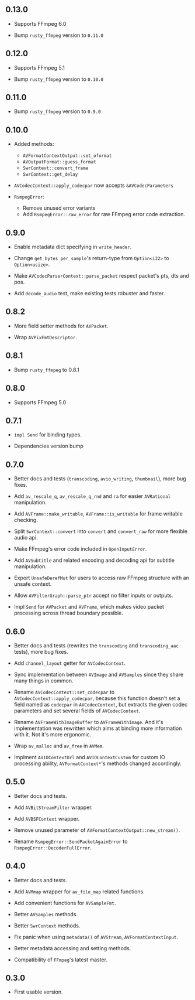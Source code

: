 ## 0.13.0

- Supports FFmpeg 6.0

- Bump `rusty_ffmpeg` version to `0.11.0`

## 0.12.0

- Supports FFmpeg 5.1

- Bump `rusty_ffmpeg` version to `0.10.0`

## 0.11.0

- Bump `rusty_ffmpeg` version to `0.9.0`

## 0.10.0

- Added methods:
    - `AVFormatContextOutput::set_oformat`
    - `AVOutputFormat::guess_format`
    - `SwrContext::convert_frame`
    - `SwrContext::get_delay`

- `AVCodecContext::apply_codecpar` now accepts `&AVCodecParameters`

- `RsmpegError`:
    - Remove unused error variants
    - Add `RsmpegError::raw_error` for raw FFmpeg error code extraction.

## 0.9.0

- Enable metadata dict specifying in `write_header`.

- Change `get_bytes_per_sample`'s return-type from `Option<i32>` to `Option<usize>`.

- Make `AVCodecParserContext::parse_packet` respect packet's pts, dts and pos.

- Add `decode_audio` test, make existing tests robuster and faster.


## 0.8.2

- More field setter methods for `AVPacket`.

- Wrap `AVPixFmtDescriptor`.

## 0.8.1

- Bump `rusty_ffmpeg` to 0.8.1

## 0.8.0

- Supports FFmpeg 5.0

## 0.7.1

- `impl Send` for binding types.

- Dependencies version bump

## 0.7.0

- Better docs and tests (`transcoding`, `avio_writing`, `thumbnail`), more bug fixes.

- Add `av_rescale_q`, `av_rescale_q_rnd` and `ra` for easier `AVRational` manipulation.

- Add `AVFrame::make_writable`, `AVFrame::is_writable` for frame writable checking.

- Split `SwrContext::convert` into `convert` and `convert_raw` for more flexible audio api.

- Make FFmpeg's error code included in `OpenInputError`.

- Add `AVSubtitle` and related encoding and decoding api for subtitle manipulation.

- Export `UnsafeDerefMut` for users to access raw FFmpeg structure with an unsafe context.

- Allow `AVFilterGraph::parse_ptr` accept no filter inputs or outputs.

- Impl `Send` for `AVPacket` and `AVFrame`, which makes video packet processing across thread boundary possible.

## 0.6.0

- Better docs and tests (rewrites the `transcoding` and `transcoding_aac` tests), more bug fixes.

- Add `channel_layout` getter for `AVCodecContext`.

- Sync implementation between `AVImage` and `AVSamples` since they share many things in common.

- Rename `AVCodecContext::set_codecpar` to `AVCodecContext::apply_codecpar`, because this function doesn't set a field named as `codecpar` in `AVCodecContext`, but extracts the given codec parameters and set several fields of `AVCodecContext`.

- Rename `AVFrameWithImageBuffer` to `AVFrameWithImage`. And it's implementation was rewritten which aims at binding more information with it. Not it's more ergonomic.

- Wrap `av_malloc` and `av_free` in `AVMem`.

- Implment `AVIOContextUrl` and `AVIOContextCustom` for custom IO processing ability, `AVFormatContext*`'s methods changed accordingly.

## 0.5.0

- Better docs and tests.

- Add `AVBitStreamFilter` wrapper.

- Add `AVBSFContext` wrapper.

- Remove unused parameter of `AVFormatContextOutput::new_stream()`.

- Rename `RsmpegError::SendPacketAgainError` to `RsmpegError::DecoderFullError`.

## 0.4.0

- Better docs and tests.

- Add `AVMmap` wrapper for `av_file_map` related functions.

- Add convenient functions for `AVSampleFmt`.

- Better `AVSamples` methods.

- Better `SwrContext` methods.

- Fix panic when using `metadata()` of `AVStream`, `AVFormatContextInput`.

- Better metadata accessing and setting methods.

- Compatibility of `FFmpeg`'s latest master.

## 0.3.0

- First usable version.
